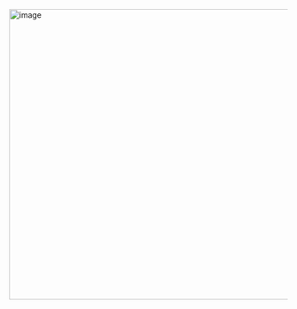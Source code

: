 <img width="1193" height="525" alt="image" src="https://github.com/user-attachments/assets/c3ffbb20-b955-4305-a4b2-e5a382032041" />
